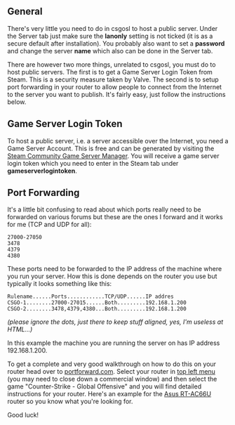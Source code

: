 ## General
There's very little you need to do in csgosl to host a public server. Under the Server tab just make sure the **lanonly** setting is not ticked (it is as a secure default after installation). You probably also want to set a **password** and change the server **name** which also can be done in the Server tab.

There are however two more things, unrelated to csgosl, you must do to host public servers. The first is to get a Game Server Login Token from Steam. This is a security measure taken by Valve. The second is to setup port forwarding in your router to allow people to connect from the Internet to the server you want to publish. It's fairly easy, just follow the instructions below.

## Game Server Login Token
To host a public server, i.e. a server accessible over the Internet, you need a Game Server Account. This is free and can be generated by visiting the [Steam Community Game Server Manager](http://steamcommunity.com/dev/managegameservers). You will receive a game server login token which you need to enter in the Steam tab under **gameserverlogintoken**.

## Port Forwarding
It's a little bit confusing to read about which ports really need to be forwarded on various forums but these are the ones I forward and it works for me (TCP and UDP for all):

`27000-27050 `<br>
`3478`<br>
`4379`<br>
`4380`<br>

These ports need to be forwarded to the IP address of the machine where you run your server. How this is done depends on the router you use but typically it looks something like this:

`Rulename......Ports............TCP/UDP......IP addres`<br>
`CSGO-1........27000-27015......Both.........192.168.1.200`<br>
`CSGO-2........3478,4379,4380...Both.........192.168.1.200`<br>

_(please ignore the dots, just there to keep stuff aligned, yes, I'm useless at HTML...)_

In this example the machine you are running the server on has IP address 192.168.1.200.

To get a complete and very good walkthrough on how to do this on your router head over to [portforward.com](http://portforward.com/). Select your router in [top left menu](http://portforward.com/english/routers/port_forwarding/routerindex.htm) (you may need to close down a commercial window) and then select the game "Counter-Strike - Global Offensive" and you will find detailed instructions for your router. Here's an example for the [Asus RT-AC66U](http://portforward.com/english/routers/port_forwarding/Asus/RT-AC66U/Counter-Strike_-_Global_Offensive.htm) router so you know what you're looking for. 

Good luck!

